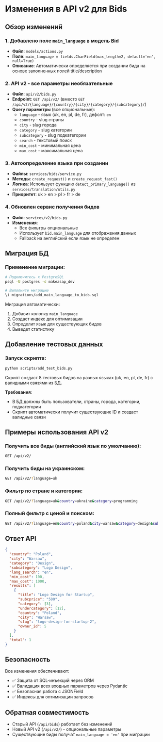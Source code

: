 # Изменения в API v2 для Bids

## Обзор изменений

### 1. **Добавлено поле `main_language` в модель Bid**
   - **Файл**: `models/actions.py`
   - **Поле**: `main_language = fields.CharField(max_length=2, default='en', null=True)`
   - **Описание**: Автоматически определяется при создании бида на основе заполненных полей title/description

### 2. **API v2 - все параметры необязательные**
   - **Файл**: `api/v2/bids.py`
   - **Endpoint**: `GET /api/v2/` (вместо `GET /api/v2/{language}/{country}/{city}/{category}/{subcategory}/`)
   - **Query параметры** (все опциональные):
     - `language` - язык (uk, en, pl, de, fr), дефолт: `en`
     - `country` - slug страны
     - `city` - slug города
     - `category` - slug категории
     - `subcategory` - slug подкатегории
     - `search` - текстовый поиск
     - `min_cost` - минимальная цена
     - `max_cost` - максимальная цена

### 3. **Автоопределение языка при создании**
   - **Файлы**: `services/bids/service.py`
   - **Методы**: `create_request()` и `create_request_fast()`
   - **Логика**: Использует функцию `detect_primary_language()` из `services/translation/utils.py`
   - **Приоритет**: uk > en > pl > fr > de

### 4. **Обновлен сервис получения бидов**
   - **Файл**: `services/v2/bids.py`
   - **Изменения**:
     - Все фильтры опциональные
     - Использует `bid.main_language` для отображения данных
     - Fallback на английский если язык не определен

## Миграция БД

### Применение миграции:

```bash
# Подключитесь к PostgreSQL
psql -U postgres -d makeasap_dev

# Выполните миграцию
\i migrations/add_main_language_to_bids.sql
```

Миграция автоматически:
1. Добавит колонку `main_language`
2. Создаст индекс для оптимизации
3. Определит язык для существующих бидов
4. Выведет статистику

## Добавление тестовых данных

### Запуск скрипта:

```bash
python scripts/add_test_bids.py
```

Скрипт создаст 8 тестовых бидов на разных языках (uk, en, pl, de, fr) с валидными связями из БД.

**Требования**:
- В БД должны быть пользователи, страны, города, категории, подкатегории
- Скрипт автоматически получит существующие ID и создаст валидные связи

## Примеры использования API v2

### Получить все биды (английский язык по умолчанию):
```bash
GET /api/v2/
```

### Получить биды на украинском:
```bash
GET /api/v2/?language=uk
```

### Фильтр по стране и категории:
```bash
GET /api/v2/?language=uk&country=ukraine&category=programming
```

### Полный фильтр с ценой и поиском:
```bash
GET /api/v2/?language=en&country=poland&city=warsaw&category=design&subcategory=logo&search=startup&min_cost=100&max_cost=1000
```

## Ответ API

```json
{
  "country": "Poland",
  "city": "Warsaw",
  "category": "Design",
  "subcategory": "Logo Design",
  "lang_search": "en",
  "min_cost": 100,
  "max_cost": 1000,
  "results": [
    {
      "title": "Logo Design for Startup",
      "subcprice": "500",
      "category": [3],
      "undercategory": [12],
      "country": "Poland",
      "city": "Warsaw",
      "slug": "logo-design-for-startup-2",
      "owner_id": 5
    }
  ],
  "total": 1
}
```

## Безопасность

Все изменения обеспечивают:
- ✅ Защита от SQL-инъекций через ORM
- ✅ Валидация всех входных параметров через Pydantic
- ✅ Безопасная работа с JSONField
- ✅ Индексы для оптимизации запросов

## Обратная совместимость

- Старый API (`/api/bids`) работает без изменений
- Новый API v2 (`/api/v2/`) - опциональные параметры
- Существующие биды получат `main_language = 'en'` при миграции
